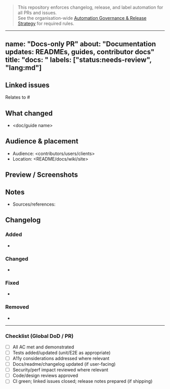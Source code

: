 > This repository enforces changelog, release, and label automation for all PRs and issues.  
> See the organisation-wide [Automation Governance & Release Strategy](https://github.com/lightspeedwp/.github/blob/main/AUTOMATION_GOVERNANCE.md) for required rules.

---
name: "Docs-only PR"
about: "Documentation updates: READMEs, guides, contributor docs"
title: "docs: <short summary>"
labels: ["status:needs-review", "lang:md"]
---

## Linked issues

<!--
List any related issues by number (e.g. closes #123, relates to #789).
-->

Relates to #

## What changed

- <doc/guide name>

## Audience & placement

- Audience: <contributors/users/clients>
- Location: <README/docs/wiki/site>

## Preview / Screenshots

<images or links>

## Notes

- Sources/references: <links>

## Changelog

<!--
Required for release automation.
Format: Keep a Changelog.
Categories: Added, Changed, Fixed, Removed.
User-facing notes only. Internal-only PRs (rare) may use the skip-changelog label.
Example:
### Added
- Added setup guide for staging deployments. (Relates to #789)
-->

### Added
- 

### Changed
- 

### Fixed
- 

### Removed
- 

<!--
If no user-facing changelog entry is needed, apply the skip-changelog label to this PR.
-->

---

### Checklist (Global DoD / PR)
- [ ] All AC met and demonstrated
- [ ] Tests added/updated (unit/E2E as appropriate)
- [ ] A11y considerations addressed where relevant
- [ ] Docs/readme/changelog updated (if user-facing)
- [ ] Security/perf impact reviewed where relevant
- [ ] Code/design reviews approved
- [ ] CI green; linked issues closed; release notes prepared (if shipping)